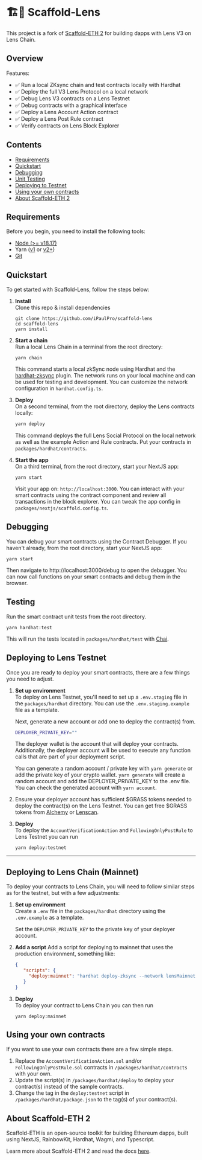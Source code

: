# 🏗🌿 Scaffold-Lens

This project is a fork of [Scaffold-ETH 2](https://github.com/scaffold-eth/scaffold-eth-2) for building dapps with Lens V3 on Lens Chain.

## Overview

Features:
- ✅ Run a local ZKsync chain and test contracts locally with Hardhat
- ✅ Deploy the full V3 Lens Protocol on a local network
- ✅ Debug Lens V3 contracts on a Lens Testnet
- ✅ Debug contracts with a graphical interface
- ✅ Deploy a Lens Account Action contract
- ✅ Deploy a Lens Post Rule contract
- ✅ Verify contracts on Lens Block Explorer

## Contents

- [Requirements](#requirements)
- [Quickstart](#quickstart)
- [Debugging](#debugging)
- [Unit Testing](#testing)
- [Deploying to Testnet](#deploying-to-testnet)
- [Using your own contracts](#using-your-own-contracts)
- [About Scaffold-ETH 2](#about-scaffold-eth-2)

## Requirements

Before you begin, you need to install the following tools:

- [Node (>= v18.17)](https://nodejs.org/en/download/)
- Yarn ([v1](https://classic.yarnpkg.com/en/docs/install/) or [v2+](https://yarnpkg.com/getting-started/install))
- [Git](https://git-scm.com/downloads)

## Quickstart

To get started with Scaffold-Lens, follow the steps below:

1. **Install**  
   Clone this repo & install dependencies
    ```shell
    git clone https://github.com/iPaulPro/scaffold-lens
    cd scaffold-lens
    yarn install
    ```

2. **Start a chain**  
   Run a local Lens Chain in a terminal from the root directory:
    ```shell
    yarn chain
    ```

   This command starts a local zkSync node using Hardhat and the [hardhat-zksync](https://docs.zksync.io/zksync-era/tooling/hardhat/plugins/hardhat-zksync) plugin. The network runs on your local machine and can be used for testing and development. You can customize the network configuration in `hardhat.config.ts`.

3. **Deploy**  
   On a second terminal, from the root directory, deploy the Lens contracts locally:
    ```bash
    yarn deploy
    ```

   This command deploys the full Lens Social Protocol on the local network as well as the example Action and Rule contracts. Put your contracts  in `packages/hardhat/contracts`.

4. **Start the app**  
   On a third terminal, from the root directory, start your NextJS app:
    ```shell
    yarn start
    ```

   Visit your app on: `http://localhost:3000`. You can interact with your smart contracts using the contract component and review all transactions in the block explorer. You can tweak the app config in `packages/nextjs/scaffold.config.ts`.
   
## Debugging

You can debug your smart contracts using the Contract Debugger. If you haven't already, from the root directory, start your NextJS app:
```shell
yarn start
```

Then navigate to http://localhost:3000/debug to open the debugger. You can now call functions on your smart contracts and debug them in the browser.

## Testing

Run the smart contract unit tests from the root directory.
```shell
yarn hardhat:test
```

This will run the tests located in `packages/hardhat/test` with [Chai](https://github.com/chaijs/chai).

## Deploying to Lens Testnet

Once you are ready to deploy your smart contracts, there are a few things you need to adjust.

1. **Set up environment**  
   To deploy on Lens Testnet, you'll need to set up a `.env.staging` file in the `packages/hardhat` directory. You can use the `.env.staging.example` file as a template.

   Next, generate a new account or add one to deploy the contract(s) from.
   ```bash
   DEPLOYER_PRIVATE_KEY=""
   ```

   The deployer wallet is the account that will deploy your contracts. Additionally, the deployer account will be used to execute any function calls that are part of your deployment script.

   You can generate a random account / private key with `yarn generate` or add the private key of your crypto wallet. `yarn generate` will create a random account and add the DEPLOYER_PRIVATE_KEY to the .env file. You can check the generated account with `yarn account`.

2. Ensure your deployer account has sufficient \$GRASS tokens needed to deploy the contract(s) on the Lens Testnet. You can get free \$GRASS tokens from [Alchemy](https://www.alchemy.com/faucets/lens-sepolia/) or [Lenscan](https://testnet.lenscan.io/faucet).

3. **Deploy**  
   To deploy the `AccountVerificationAction` and `FollowingOnlyPostRule` to Lens Testnet you can run

   ```shell
   yarn deploy:testnet
   ```
---

## Deploying to Lens Chain (Mainnet)

To deploy your contracts to Lens Chain, you will need to follow similar steps as for the testnet, but with a few adjustments:

1. **Set up environment**  
   Create a `.env` file in the `packages/hardhat` directory using the `.env.example` as a template.

   Set the `DEPLOYER_PRIVATE_KEY` to the private key of your deployer account.
2. **Add a script** 
    Add a script for deploying to mainnet that uses the production environment, something like:
    ```json
    {
       "scripts": {
         "deploy:mainnet": "hardhat deploy-zksync --network lensMainnet --tags YourContractName,generateTsAbis"
       }
    }
    ```
3. **Deploy**  
   To deploy your contract to Lens Chain you can then run

   ```shell
   yarn deploy:mainnet
   ```

## Using your own contracts

If you want to use your own contracts there are a few simple steps. 

1. Replace the `AccountVerificationAction.sol` and/or `FollowingOnlyPostRule.sol` contracts in `/packages/hardhat/contracts` with your own. 
2. Update the script(s) in `/packages/hardhat/deploy` to deploy your contract(s) instead of the sample contracts.
3. Change the tag in the `deploy:testnet` script in `/packages/hardhat/package.json` to the tag(s) of your contract(s).

## About Scaffold-ETH 2

Scaffold-ETH is an open-source toolkit for building Ethereum dapps, built using NextJS, RainbowKit, Hardhat, Wagmi, and Typescript.

Learn more about Scaffold-ETH 2 and read the docs [here](https://github.com/scaffold-eth/scaffold-eth-2).
